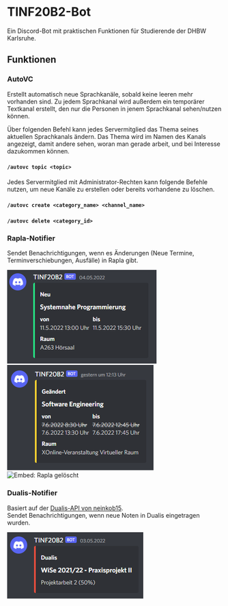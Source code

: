 # TINF20B2-Bot

Ein Discord-Bot mit praktischen Funktionen für Studierende der DHBW Karlsruhe.

## Funktionen

### AutoVC

Erstellt automatisch neue Sprachkanäle, sobald keine leeren mehr vorhanden sind. Zu jedem Sprachkanal wird außerdem ein temporärer Textkanal erstellt, den nur die Personen in jenem Sprachkanal sehen/nutzen können.

Über folgenden Befehl kann jedes Servermitglied das Thema seines aktuellen Sprachkanals ändern. Das Thema wird im Namen des Kanals angezeigt, damit andere sehen, woran man gerade arbeit, und bei Interesse dazukommen können.

#### `/autovc topic <topic>`

Jedes Servermitglied mit Administrator-Rechten kann folgende Befehle nutzen, um neue Kanäle zu erstellen oder bereits vorhandene zu löschen.

#### `/autovc create <category_name> <channel_name>`

#### `/autovc delete <category_id>`

### Rapla-Notifier

Sendet Benachrichtigungen, wenn es Änderungen (Neue Termine, Terminverschiebungen, Ausfälle) in Rapla gibt.

![Embed: Rapla neu](/images/embed-rapla-neu.png)
![Embed: Rapla verschoben](/images/embed-rapla-verschoben.png)
![Embed: Rapla gelöscht](/images/embed-rapla-gelöscht.png)

### Dualis-Notifier

Basiert auf der [Dualis-API von neinkob15](https://github.com/neinkob15/Dualis-API). \
Sendet Benachrichtigungen, wenn neue Noten in Dualis eingetragen wurden.

![Embed: Dualis](/images/embed-dualis.png)